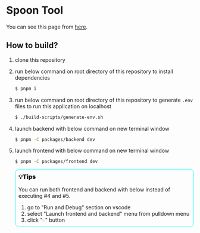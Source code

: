 # Spoon Tool

You can see this page from [here](https://spoon-tool.kk-systems.net).

## How to build?

1. clone this repository
2. run below command on root directory of this repository to install dependencies
    ```bash
    $ pnpm i
    ```
3. run below command on root directory of this repository to generate `.env` files to run this application on localhost
    ```bash
    $ ./build-scripts/generate-env.sh
    ```
4. launch backend with below command on new terminal window
    ```bash
    $ pnpm -C packages/backend dev
    ```
5. launch frontend with below command on new terminal window
    ```bash
    $ pnpm -C packages/frontend dev
    ```
    <div style="border: 1px cyan solid; border-radius: 8px; padding: 8px;">
      <div style="font-size: 16px; font-weight: 900;padding-bottom: 16px;">💡Tips</div>

      <div>
        You can run both frontend and backend with below instead of executing #4 and #5.
        <br>
        <ol>
          <li>go to "Run and Debug" section on vscode</li>
          <li>select "Launch frontend and backend" menu from pulldown menu</li>
          <li>click "<span style="color: lightgreen;">▹</span>" button</li>
        </ol>
      </div>
    </div>
